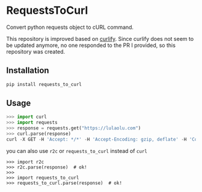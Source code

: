 # RequestsToCurl
Convert python requests object to cURL command.

This repository is improved based on [curlify](https://github.com/ofw/curlify). Since curlify does not seem to be updated anymore, no one responded to the PR I provided, so this repository was created.

## Installation
```sh
pip install requests_to_curl
```

## Usage

```py
>>> import curl
>>> import requests
>>> response = requests.get("https://lulaolu.com")
>>> curl.parse(response)
curl -X GET -H 'Accept: */*' -H 'Accept-Encoding: gzip, deflate' -H 'Connection: keep-alive' -H 'User-Agent: python-requests/2.27.1' https://lulaolu.com:443/
```

you can also use `r2c` or `requests_to_curl` instead of `curl`
```python3
>>> import r2c
>>> r2c.parse(response)  # ok!
>>>
>>> import requests_to_curl
>>> requests_to_curl.parse(response)  # ok!
```
